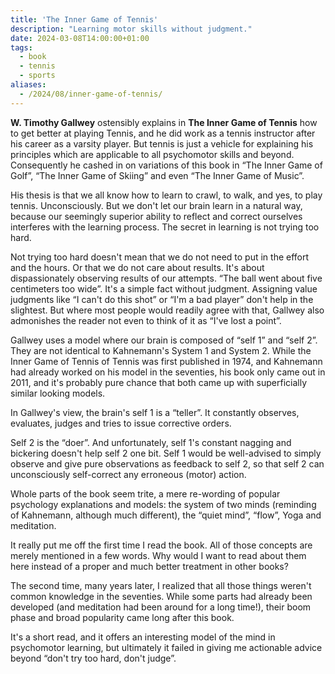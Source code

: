 ```yaml
---
title: 'The Inner Game of Tennis'
description: "Learning motor skills without judgment."
date: 2024-03-08T14:00:00+01:00
tags:
  - book
  - tennis
  - sports
aliases:
  - /2024/08/inner-game-of-tennis/
---
```

**W. Timothy Gallwey** ostensibly explains in **The Inner Game of Tennis** how to get better at playing Tennis,
and he did work as a tennis instructor after his career as a varsity player. But tennis is just a vehicle for explaining his principles which are applicable to all psychomotor skills and beyond. Consequently he cashed in on variations of this book in “The Inner Game of Golf”, “The Inner Game of Skiing” and even “The Inner Game of Music”.

His thesis is that we all know how to learn to crawl, to walk, and yes, to play tennis. Unconsciously. But we don't let our brain learn in a natural way, because our seemingly superior ability to reflect and correct ourselves interferes with the learning process. The secret in learning is not trying too hard.

Not trying too hard doesn't mean that we do not need to put in the effort and the hours. Or that we do not care about results. It's about dispassionately observing results of our attempts. “The ball went about five centimeters too wide”. It's a simple fact without judgment. Assigning value judgments like “I can't do this shot” or “I'm a bad player” don't help in the slightest. But where most people would readily agree with that, Gallwey also admonishes the reader not even to think of it as “I've lost a point”.

Gallwey uses a model where our brain is composed of “self 1” and “self 2”. They are not identical to Kahnemann's System 1 and System 2. While the Inner Game of Tennis of Tennis was first published in 1974, and Kahnemann had already worked on his model in the seventies, his book only came out in 2011, and it's probably pure chance that both came up with superficially similar looking models.

In Gallwey's view, the brain's self 1 is a “teller”. It constantly observes, evaluates, judges and tries to issue corrective orders.

Self 2 is the “doer”. And unfortunately, self 1's constant nagging and bickering doesn't help self 2 one bit. Self 1 would be well-advised to simply observe and give pure observations as feedback to self 2, so that self 2 can unconsciously self-correct any erroneous (motor) action.

Whole parts of the book seem trite, a mere re-wording of popular psychology explanations and models: the system of two minds (reminding of Kahnemann, although much different), the “quiet mind”, “flow”, Yoga and meditation.

It really put me off the first time I read the book. All of those concepts are merely mentioned in a few words. Why would I want to read about them here instead of a proper and much better treatment in other books?

The second time, many years later, I realized that all those things weren't common knowledge in the seventies. While some parts had already been developed (and meditation had been around for a long time!), their boom phase and broad popularity came long after this book.

It's a short read, and it offers an interesting model of the mind in psychomotor learning, but ultimately it failed in giving me actionable advice beyond “don't try too hard, don't judge”.
